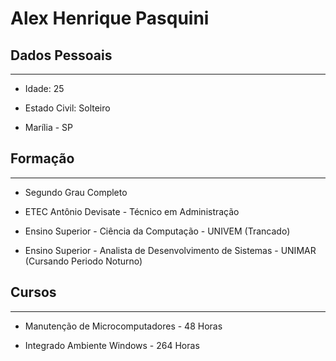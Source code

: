 # Alex Henrique Pasquini

## Dados Pessoais

---

- Idade: 25

- Estado Civil: Solteiro

- Marília - SP

## Formação

---

-  Segundo Grau Completo

- ETEC Antônio Devisate - Técnico em Administração

- Ensino Superior - Ciência da Computação - UNIVEM (Trancado)

- Ensino Superior - Analista de Desenvolvimento de Sistemas - UNIMAR (Cursando Periodo Noturno)

## Cursos

---

- Manutenção de Microcomputadores - 48 Horas

- Integrado Ambiente Windows - 264 Horas

